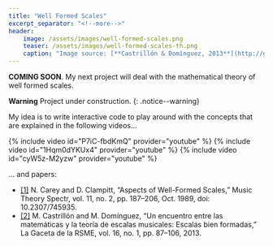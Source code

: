 ```yaml
---
title: "Well Formed Scales"
excerpt_separator: "<!--more-->"
header:
    image: /assets/images/well-formed-scales.png
    teaser: /assets/images/well-formed-scales-th.png
    caption: "Image source: [**Castrillón & Domínguez, 2013**](http://gaceta.rsme.es/abrir.php?id=1130)"
---
```


**COMING SOON**. My next project will deal with the mathematical theory of well formed scales.

<!--more-->

**Warning** <i class="fas fa-exclamation-triangle"></i> Project under construction.
{: .notice--warning}

My idea is to write interactive code to play around with the concepts that are explained in the following videos...

{% include video id="P7iC-fbdKmQ" provider="youtube" %}
{% include video id="1Hqm0dYKUx4" provider="youtube" %}
{% include video id="cyW5z-M2yzw" provider="youtube" %}

... and papers:

- [[1]](https://academic.oup.com/mts/article-abstract/11/2/187/1088094)
N. Carey and D. Clampitt, “Aspects of Well-Formed Scales,” Music Theory Spectr, vol. 11, no. 2, pp. 187–206, Oct. 1989, doi: 10.2307/745935.
- [[2]](http://gaceta.rsme.es/abrir.php?id=1130)
M. Castrillón and M. Domínguez, “Un encuentro entre las matemáticas y la teoría de escalas musicales: Escalas bien formadas,” La Gaceta de la RSME, vol. 16, no. 1, pp. 87–106, 2013.
